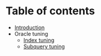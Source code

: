 # Table of contents

* [Introduction](README.md)
* Oracle tuning
  * [Index tuning](oracle-tuning-testing/index-tuning.md)
  * [Subquery tuning](subquery_tuning.md)
